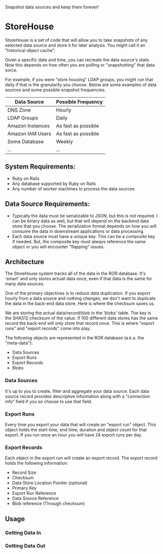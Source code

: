 Snapshot data sources and keep them forever!

# StoreHouse

StoreHouse is a set of code that will allow you to take snapshots of any selected data source and store it for later analysis.  You might call it an "historical object cache".

Given a specific date and time, you can recreate the data source's state.  Now this depends on how often you are polling or "snapshotting" that data sorce.

For example, if you were "store housing" LDAP groups, you might run that daily if that is the granularity you choose.  Below are some examples of data sources and some possible snapshot frequencies.

Data Source        | Possible Frequency
-------------------|------------
 DNS Zone          | Hourly
 LDAP Groups       | Daily
 Amazon Instances  | As fast as possible
 Amazon IAM Users  | As fast as possible
 Some Database     | Weekly
 ...               | ...

## System Requirements:

* Ruby on Rails
* Any database supported by Ruby on Rails
* Any number of worker machines to process the data sources

## Data Source Requirements:

* Typically the data must be serializable to JSON, but this is not required.  I can be binary data as well, but that will depend on the backend data store that you choose.  The serialization format depends on how you will consume the data in downstream applications or data processing.
* Each data source must have a unique key.  This can be a composite key if needed.  But, the composite key must always reference the same object or you will encounter "flapping" issues.

## Architecture

The StoreHouse system tracks all of the data in the ROR database.  It's 'smart' and only stores actuall data once, even if that data is the same for many data sources.

One of the primary objectives is to reduce data duplication.  If you export hourly from a data source and nothing changes, we don't want to duplicate the data in the back-end data store.  Here is where the checksum saves us.

We are storing the actual data/record/blob in the 'blobs' table.  The key is the SHA512 checksum of the value.  If 100 different data stores has the same record the back-end will only store that record once.  This is where "export runs" and "export records" come into play.

The following objects are represented in the ROR database (a.k.a. the "meta-data"):

* Data Sources
* Export Runs
* Export Records
* Blobs

### Data Sources
It's up to you to create, filter and aggregate your data source.  Each data source record provides descriptive information along with a "connection info" field if you so choose to use that field.

### Export Runs
Every time you export your data that will create an "export run" object.  This object holds the start time, end time, duration and object count for that export.  If you run once an hour you will have 24 export runs per day.

### Export Records
Each object in the export run will create an export record.  The export record holds the following information:
* Record Size
* Checksum
* Data Store Location Pointer (optional)
* Primary Key
* Export Run Reference
* Data Source Reference
* Blob reference (Through checksum)

## Usage

### Getting Data In

### Getting Data Out

